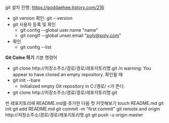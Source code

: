 git 설치 진행: https://goddaehee.tistory.com/216
- git version 확인: git --version
- git 사용자 등록 및 확인
    - git config --global user.name "name"
    - git congif --global unser.email "poly@poly.com"
- 확인
    - git config --list


**Git Colne 하기**
기본 명령어
- git clone http://저장소주소/경로/경로/레포지토리명.git /n
warning: You appear to have cloned an empty repository. 확인될 때
- git init --bare
    - Initialized empty Git repository in C:/경로/ <가 뜬다.
- git clone http://저장소주소/경로/경로/레포지토리명.git


빈 레포지토리에 README.md를 추가한 다음 첫 커밋해보기
touch README.md
git init
git add README.md
git commit -m "first commit"
git remote and origin http://저장소주소/경로/경로/레포지토리명.git
git push -u origin master